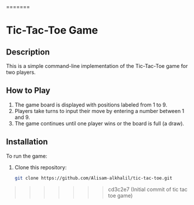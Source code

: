 =======
# Tic-Tac-Toe Game

## Description

This is a simple command-line implementation of the Tic-Tac-Toe game for two players.

## How to Play

1. The game board is displayed with positions labeled from 1 to 9.
2. Players take turns to input their move by entering a number between 1 and 9.
3. The game continues until one player wins or the board is full (a draw).

## Installation

To run the game:

1. Clone this repository:

   ```bash
   git clone https://github.com/Alisam-alkhalil/tic-tac-toe.git
>>>>>>> cd3c2e7 (Initial commit of tic tac toe game)
